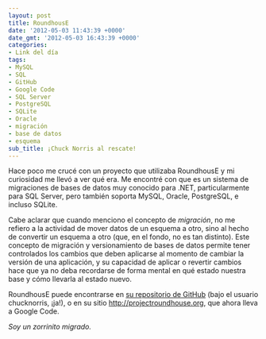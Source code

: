 ```yaml
---
layout: post
title: RoundhousE
date: '2012-05-03 11:43:39 +0000'
date_gmt: '2012-05-03 16:43:39 +0000'
categories:
- Link del día
tags:
- MySQL
- SQL
- GitHub
- Google Code
- SQL Server
- PostgreSQL
- SQLite
- Oracle
- migración
- base de datos
- esquema
sub_title: ¡Chuck Norris al rescate!
---
```


Hace poco me crucé con un proyecto que utilizaba RoundhousE y mi curiosidad me llevó a ver qué era. Me encontré con que es un sistema de migraciones de bases de datos muy conocido para .NET, particularmente para SQL Server, pero también soporta MySQL, Oracle, PostgreSQL, e incluso SQLite.

Cabe aclarar que cuando menciono el concepto de _migración_, no me refiero a la actividad de mover datos de un esquema a otro, sino al hecho de convertir un esquema a otro (que, en el fondo, no es tan distinto). Este concepto de migración y versionamiento de bases de datos permite tener controlados los cambios que deben aplicarse al momento de cambiar la versión de una aplicación, y su capacidad de aplicar o revertir cambios hace que ya no deba recordarse de forma mental en qué estado nuestra base y cómo llevarla al estado nuevo.

RoundhousE puede encontrarse en [su repositorio de GitHub](https://github.com/chucknorris/roundhouse/) (bajo el usuario chucknorris, ¡ja!), o en su sitio <a href="http://projectroundhouse.org/" rel="nofollow">http://projectroundhouse.org</a>, que ahora lleva a Google Code.

_Soy un zorrinito migrado._
